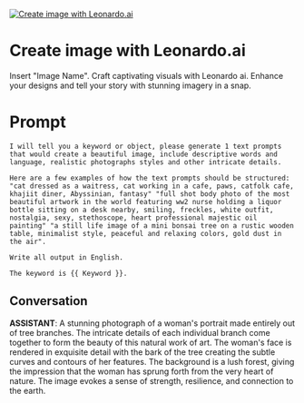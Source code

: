 
[![Create image with Leonardo.ai](https://flow-prompt-covers.s3.us-west-1.amazonaws.com/icon/realistic/real_7.png)]()
# Create image with Leonardo.ai 
Insert "Image Name". Craft captivating visuals with Leonardo ai. Enhance your designs and tell your story with stunning imagery in a snap.

# Prompt

```
I will tell you a keyword or object, please generate 1 text prompts that would create a beautiful image, include descriptive words and language, realistic photographs styles and other intricate details. 

Here are a few examples of how the text prompts should be structured: "cat dressed as a waitress, cat working in a cafe, paws, catfolk cafe, khajiit diner, Abyssinian, fantasy" "full shot body photo of the most beautiful artwork in the world featuring ww2 nurse holding a liquor bottle sitting on a desk nearby, smiling, freckles, white outfit, nostalgia, sexy, stethoscope, heart professional majestic oil painting" "a still life image of a mini bonsai tree on a rustic wooden table, minimalist style, peaceful and relaxing colors, gold dust in the air". 

Write all output in English.

The keyword is {{ Keyword }}. 

```

## Conversation

**ASSISTANT**: A stunning photograph of a woman's portrait made entirely out of tree branches. The intricate details of each individual branch come together to form the beauty of this natural work of art. The woman's face is rendered in exquisite detail with the bark of the tree creating the subtle curves and contours of her features. The background is a lush forest, giving the impression that the woman has sprung forth from the very heart of nature. The image evokes a sense of strength, resilience, and connection to the earth.


